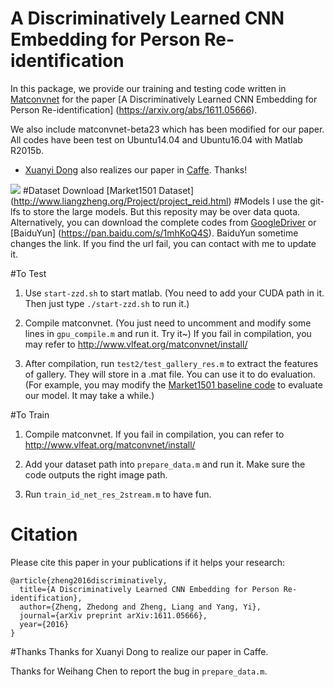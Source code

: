 # A Discriminatively Learned CNN Embedding for Person Re-identification

In this package, we provide our training and testing code written in [Matconvnet](http://www.vlfeat.org/matconvnet/) for the paper [A Discriminatively Learned CNN Embedding for Person Re-identification] (https://arxiv.org/abs/1611.05666).
 
We also include matconvnet-beta23 which has been modified for our paper. All codes have been test on Ubuntu14.04 and Ubuntu16.04 with Matlab R2015b.

* [Xuanyi Dong](https://github.com/D-X-Y) also realizes our paper in [Caffe](https://github.com/D-X-Y/caffe-reid). Thanks!

![](https://github.com/layumi/2016_person_re-ID/blob/master/figure3.jpg)
#Dataset
Download [Market1501 Dataset] (http://www.liangzheng.org/Project/project_reid.html)
#Models
I use the git-lfs to store the large models. But this reposity may be over data quota.
Alternatively, you can download the complete codes from [GoogleDriver](https://drive.google.com/file/d/0B0VOCNYh8HeRV29EaGRXWFZPbHM/view?usp=sharing) or [BaiduYun] (https://pan.baidu.com/s/1mhKoQ4S). 
BaiduYun sometime changes the link. If you find the url fail, you can contact with me to update it.

#To Test
1. Use `start-zzd.sh` to start matlab. (You need to add your CUDA path in it. Then just type `./start-zzd.sh` to run it.)

2. Compile matconvnet. (You just need to uncomment and modify some lines in `gpu_compile.m` and run it. Try it~)
If you fail in compilation, you may refer to http://www.vlfeat.org/matconvnet/install/

3. After compilation, run `test2/test_gallery_res.m` to extract the features of gallery. They will store in a .mat file. You can use it to do evaluation.
(For example, you may modify the [Market1501 baseline code](http://www.liangzheng.org/Project/project_reid.html) to evaluate our model. It may take a while.)

#To Train
1. Compile matconvnet. If you fail in compilation, you can refer to http://www.vlfeat.org/matconvnet/install/

2. Add your dataset path into `prepare_data.m` and run it. Make sure the code outputs the right image path.

3. Run `train_id_net_res_2stream.m` to have fun.

# Citation
Please cite this paper in your publications if it helps your research:
```
@article{zheng2016discriminatively,
  title={A Discriminatively Learned CNN Embedding for Person Re-identification},
  author={Zheng, Zhedong and Zheng, Liang and Yang, Yi},
  journal={arXiv preprint arXiv:1611.05666},
  year={2016}
}
```
#Thanks
Thanks for Xuanyi Dong to realize our paper in Caffe.

Thanks for Weihang Chen to report the bug in `prepare_data.m`.

